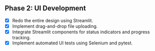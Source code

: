 ## Phase 2: UI Development
- [X] Redo the entire design using Streamlit.
- [X] Implement drag-and-drop file uploading.
- [X] Integrate Streamlit components for status indicators and progress tracking.
- [X] Implement automated UI tests using Selenium and pytest. 